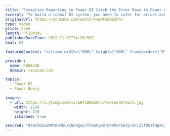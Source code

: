```yaml
---
title: "Exception Reporting in Power BI Catch the Error Rows in Power Query"
excerpt: "To build a robust BI system, you need to cater for errors and handle errors carefully. If you build a reporting solution that the refresh of that fails everytime an error occurs, it is not a robust system. Errors can happen by many reasons, In this video, I’ll show you a way to catch potential errors"
originalUrl: https://youtube.com/watch?v=EHfsD8G3hhc
type: video
price: Free
length: PT15M38S
publishedDateTime: 2019-11-01T14:20:56Z
heat: 52

featuredContent: "<iframe width=\"800\" height=\"500\" frameborder=\"0\" src=\"https://www.youtube.com/embed/EHfsD8G3hhc\" allow=\"accelerometer; autoplay; encrypted-media; gyroscope; picture-in-picture\" allowfullscreen></iframe>"

provider:
  name: RADACAD
  domain: radacad.com

topics:
  - Power BI
  - Power Query

images:
  - url: https://i.ytimg.com/vi/EHfsD8G3hhc/maxresdefault.jpg
    width: 1280
    height: 720
    isCached: true

secured: "DTBSXQZwiMMIKOXbLkCNcHgoL7fF8GFyA8TD4X0vP2eTp/aFi3lf0SYfHpX5J9KpfbdBwqQbmflYSWYVFN8EH9bBDG8QuctPy0ak7Yiozqw9iNsN/Qqa7gA6B2KbCknqH9ST7sPqYDPcSllTYt+HyuNtvtaxHYpFhxEcaVfYRLoheMP08iB1F+VLFb2tdO2UXbkj3zkoPFmtnouJEZsd+dFRfYjQFSdrlF0anvIs7qMaTg9yOj1IGyOnGTIa/g2XTZLF0GmhQQH6vkxnD7UcUoZLcEYdH/s/u25PJZYXSQz7K2tXBBPtg8pS1AWgzeWrvIZOHDYjEtyWrmxirL57Y4mQHCk4iobnXAulaMdxDJ6l7xq/OyJOO0A+tTPc3jT3WAy7FBUVd4b+grvsAkcU+p4twcl9Gl4CceruOsdWVrA=;SBM9EVhWeM4VKXSqPkJJSQ=="
---
```



